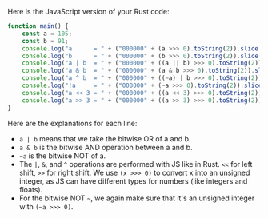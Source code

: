  Here is the JavaScript version of your Rust code:

```js
function main() {
    const a = 105;
    const b = 91;
    console.log("a      = " + ("000000" + (a >>> 0).toString(2)).slice(-8));
    console.log("b      = " + ("000000" + (b >>> 0).toString(2)).slice(-8));
    console.log("a | b  = " + ("000000" + ((a || b) >>> 0).toString(2)).slice(-8));
    console.log("a & b  = " + ("000000" + (a & b >>> 0).toString(2)).slice(-8));
    console.log("a ^ b  = " + ("000000" + ((~a) | b >>> 0).toString(2)).slice(-8));
    console.log("!a     = " + ("000000" + (~a >>> 0).toString(2)).slice(-8));
    console.log("a << 3 = " + ("000000" + ((a << 3) >>> 0).toString(2)).slice(-8));
    console.log("a >> 3 = " + ("000000" + ((a >> 3) >>> 0).toString(2)).slice(-8));
}
```
Here are the explanations for each line:

- `a | b` means that we take the bitwise OR of a and b.
- `a & b` is the bitwise AND operation between a and b.
- `~a` is the bitwise NOT of a. 
- The `|`, `&`, and `^` operations are performed with JS like in Rust. `<<` for left shift, `>>` for right shift. We use `(x >>> 0)` to convert x into an unsigned integer, as JS can have different types for numbers (like integers and floats). 
- For the bitwise NOT `~`, we again make sure that it's an unsigned integer with `(~a >>> 0)`.
